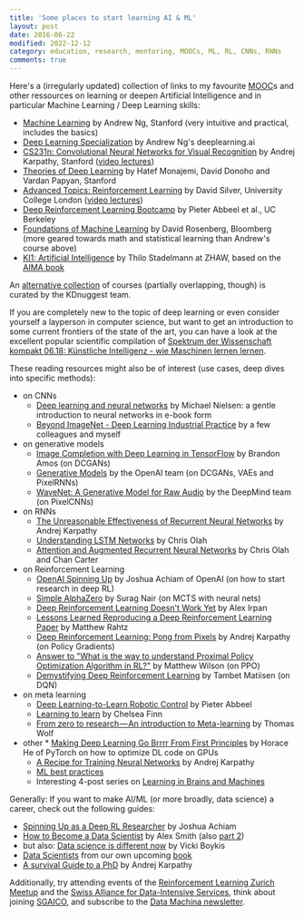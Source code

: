 ```yaml
---
title: 'Some places to start learning AI & ML'
layout: post
date: 2016-06-22
modified: 2022-12-12
category: education, research, mentoring, MOOCs, ML, RL, CNNs, RNNs
comments: true
---
```


Here's a (irregularly updated) collection of links to my favourite [MOOC](https://en.wikipedia.org/wiki/Massive_open_online_course)s and other ressources on learning or deepen Artificial Intelligence and in particular Machine Learning / Deep Learning skills:

<!-- more -->

  * [Machine Learning](https://www.coursera.org/learn/machine-learning) by Andrew Ng, Stanford (very intuitive and practical, includes the basics)
  * [Deep Learning Specialization](https://www.coursera.org/specializations/deep-learning) by Andrew Ng's deeplearning.ai
  * [CS231n: Convolutional Neural Networks for Visual Recognition](http://cs231n.stanford.edu/) by Andrej Karpathy, Stanford ([video lectures](https://www.youtube.com/watch?v=2uiulzZxmGg&index=10&list=PLlJy-eBtNFt6EuMxFYRiNRS07MCWN5UIA))
  * [Theories of Deep Learning](https://www.researchgate.net/project/Theories-of-Deep-Learning) by Hatef Monajemi, David Donoho and Vardan Papyan, Stanford
  * [Advanced Topics: Reinforcement Learning](http://www0.cs.ucl.ac.uk/staff/d.silver/web/Teaching.html) by David Silver, University College London ([video lectures](http://videolectures.net/rldm2015_silver_reinforcement_learning/))
  * [Deep Reinforcement Learning Bootcamp](https://sites.google.com/view/deep-rl-bootcamp/lectures) by Pieter Abbeel et al., UC Berkeley
  * [Foundations of Machine Learning](https://bloomberg.github.io/foml) by David Rosenberg, Bloomberg (more geared towards math and statistical learning than Andrew's course above)
  * [KI1: Artificial Intelligence](https://stdm.github.io/ai-course/) by Thilo Stadelmann at ZHAW, based on the [AIMA book](http://aima.cs.berkeley.edu/)

An [alternative collection](https://www.kdnuggets.com/2018/11/10-free-must-see-courses-machine-learning-data-science.html) of courses (partially overlapping, though) is curated by the KDnuggest team.

If you are completely new to the topic of deep learning or even consider yourself a layperson in computer science, but want to get an introduction to some current frontiers of the state of the art, you can have a look at the excellent popular scientific compilation of [Spektrum der Wissenschaft kompakt 06.18: Künstliche Intelligenz - wie Maschinen lernen lernen](https://www.spektrum.de/pdf/spektrum-kompakt-kuenstliche-intelligenz-maschinelles-lernen/1588356).

These reading resources might also be of interest (use cases, deep dives into specific methods):

  * on CNNs 
      * [Deep learning and neural networks](http://neuralnetworksanddeeplearning.com/index.html) by Michael Nielsen: a gentle introduction to neural networks in e-book form
      * [Beyond ImageNet - Deep Learning Industrial Practice](https://stdm.github.io/downloads/papers/ADS_2019_DeepLearning.pdf) by a few colleagues and myself
  * on generative models
      * [Image Completion with Deep Learning in TensorFlow](http://bamos.github.io/2016/08/09/deep-completion/) by Brandon Amos (on DCGANs)
      * [Generative Models](https://openai.com/blog/generative-models/) by the OpenAI team (on DCGANs, VAEs and PixelRNNs)
      * [WaveNet: A Generative Model for Raw Audio](https://deepmind.com/blog/wavenet-generative-model-raw-audio/) by the DeepMind team (on PixelCNNs)
  * on RNNs 
      * [The Unreasonable Effectiveness of Recurrent Neural Networks](http://karpathy.github.io/2015/05/21/rnn-effectiveness/) by Andrej Karpathy
      * [Understanding LSTM Networks](http://colah.github.io/posts/2015-08-Understanding-LSTMs/) by Chris Olah
      * [Attention and Augmented Recurrent Neural Networks](http://distill.pub/2016/augmented-rnns/) by Chris Olah and Chan Carter
  * on Reinforcement Learning 
      * [OpenAI Spinning Up](http://spinningup.openai.com/en/latest/index.html) by Joshua Achiam of OpenAI (on how to start research in deep RL)
      * [Simple AlphaZero](https://web.stanford.edu/~surag/posts/alphazero.html) by Surag Nair (on MCTS with neural nets)
      * [Deep Reinforcement Learning Doesn't Work Yet](https://www.alexirpan.com/2018/02/14/rl-hard.html) by Alex Irpan
      * [Lessons Learned Reproducing a Deep Reinforcement Learning Paper](http://amid.fish/reproducing-deep-rl) by Matthew Rahtz
      * [Deep Reinforcement Learning: Pong from Pixels](http://karpathy.github.io/2016/05/31/rl/) by Andrej Karpathy (on Policy Gradients)
      * [Answer to "What is the way to understand Proximal Policy Optimization Algorithm in RL?"](https://stackoverflow.com/questions/46422845/what-is-the-way-to-understand-proximal-policy-optimization-algorithm-in-rl) by Matthew Wilson (on PPO)
      * [Demystifying Deep Reinforcement Learning](http://www.nervanasys.com/demystifying-deep-reinforcement-learning/) by Tambet Matiisen (on DQN)
  * on meta learning
      * [Deep Learning-to-Learn Robotic Control](https://www.youtube.com/watch?v=TERCdog1ddE) by Pieter Abbeel
      * [Learning to learn](http://bair.berkeley.edu/blog/2017/07/18/learning-to-learn/) by Chelsea Finn
      * [From zero to research — An introduction to Meta-learning](https://medium.com/huggingface/from-zero-to-research-an-introduction-to-meta-learning-8e16e677f78a) by Thomas Wolf 
  * other 
  		* [Making Deep Learning Go Brrrr From First Principles](https://horace.io/brrr_intro.html) by Horace He of PyTorch on how to optimize DL code on GPUs
      * [A Recipe for Training Neural Networks](http://karpathy.github.io/2019/04/25/recipe/) by Andrej Karpathy
      * [ML best practices](https://developers.google.com/machine-learning/rules-of-ml/)
      * Interesting 4-post series on [Learning in Brains and Machines](http://blog.shakirm.com/2016/02/learning-in-brains-and-machines-1/)

Generally: If you want to make AI/ML (or more broadly, data science) a career, check out the following guides:

  * [Spinning Up as a Deep RL Researcher](http://spinningup.openai.com/en/latest/spinningup/spinningup.html) by Joshua Achiam
  * [How to Become a Data Scientist](https://www.experfy.com/blog/how-to-become-a-data-scientist-part-1-3) by Alex Smith (also [part 2](https://www.experfy.com/blog/how-to-become-a-data-scientist-part-2-3))
  * but also: [Data science is different now](https://veekaybee.github.io/2019/02/13/data-science-is-different/) by Vicki Boykis
  * [Data Scientists](https://stdm.github.io/downloads/papers/ADS_2019_DataScientists.pdf) from our own upcoming [book](https://stdm.github.io/data-science-book/)
  * [A survival Guide to a PhD](http://karpathy.github.io/2016/09/07/phd/) by Andrej Karpathy

Additionally, try attending events of the [Reinforcement Learning Zurich Meetup](https://www.meetup.com/de-DE/Reinforcement-Learning-Zurich/) and the [Swiss Alliance for Data-Intensive Services](http://www.data-service-alliance.ch), think about joining [SGAICO](http://www.s-i.ch/sgaico/), and subscribe to the [Data Machina newsletter](https://www.getrevue.co/profile/datamachina).
